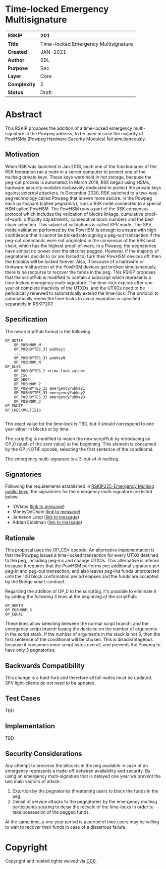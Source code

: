 # Time-locked Emergency Multisignature


|RSKIP          | 201 |
| :------------ |:-------------|
|**Title**      |Time-locked Emergency Multisignature|
|**Created**    |JAN-2021 |
|**Author**     | SDL |
|**Purpose**    |Sec |
|**Layer**      |Core |
|**Complexity** |2 |
|**Status**     |Draft |


# **Abstract**

This RSKIP proposes the addition of a time-locked emergency multi-signature in the Powpeg address, to be used in case the majority of PowHSMs (Powpeg Hardware Security Modules) fail simultaneously.

## Motivation

When RSK was launched in Jan 2018, each one of the functionaries of the RSK federation ran a node in a server computer to protect one of the multisig private keys. These keys were held in hot storage, because the peg-out process is automated. In March 2018, RSK began using HSMs, hardware security modules  exclusively dedicated to protect the private keys against external attackers.  In December 2020, RSK switched to a two-way-peg technology called Powpeg that is  even more secure. In the Powpeg each participant (called pegnatory), runs a RSK node connected to a special HSM called PowHSM. The PowHSM runs a part of the RSK consensus protocol which includes the validation of blocks linkage, cumulative proof-of-work, difficulty adjustments, consecutive block numbers and the best chain selection. This subset of validations is called *SPV mode*. The SPV mode validation performed by the PowHSM is enough to ensure with high confidence that it cannot be tricked into signing a peg-out transaction if the peg-out commands were not originated in the consensus of the RSK best chain, which has the highest proof-of-work. 
In a Powpeg, the pegnatories have almost no power over the bitcoins pegged. However, if the majority of pegnatories decide to (or are forced to) turn their PowHSM devices off, then the bitcoins will be locked forever. Also, if because of a hardware or firmware malfunction all the PowHSM devices get bricked simultaneously, there is no recourse to recover the funds in the peg. This RSKIP proposes that the scriptPub is modified to contain a subscript which represents a time-locked emergency multi-signature. The time-lock expires after one year of complete inactivity of the UTXOs, and the UTXOs need to be periodically renewed to automatically extend the time-lock.  The protocol to automatically renew the time-locks to avoid expiration is specified separately in RSKIP207.

## Specification

The new scriptPub format is the following:

```
OP_NOTIF 
	OP_PUSHNUM_M
	OP_PUSHBYTES_33 pubkey1
	...
	OP_PUSHBYTES_33 pubkeyN
	OP_PUSHNUM_N 
OP_ELSE 
	OP_PUSHBYTES_2 <time-lock-value>
	OP_CSV 
	OP_DROP 
	OP_PUSHNUM_2 
	OP_PUSHBYTES_33 emergencyPubkey1
	OP_PUSHBYTES_33 emergencyPubkey2
	OP_PUSHBYTES_33 emergencyPubkey3
	OP_PUSHNUM_3 
OP_ENDIF 
OP_CHECKMULTISIG


```

The exact value for the time-lock is TBD, but it should correspond to one year either in blocks or by time.

The scriptSig is modified to match the new scriptPub by introducing an OP_0 (push of the zero value) at the beginning.  This element is consumed by the OP_NOTIF opcode, selecting the first sentence of the conditional.

The emergency multi-signature is a 3-out-of-4 multisig.

## Signatories

Following the requirements established in [RSKIP225-Emergency Multisig public keys](https://github.com/rsksmart/RSKIPs/blob/master/IPs/RSKIP225.md), the signatories for the emergency multi-signature are listed below:

- IOVlabs ([link to message](https://iovlabs.org/pow-peg-emergency-multisig.html))
- MoneyOnChain ([link to message](https://twitter.com/moneyonchainok/status/1428161275721302027?s=19))
- Jameson Lopp ([link to message](https://keybase.pub/lopp/RSK-key.txt))
- Adrian Eidelman ([link to message](https://keybase.pub/aeidelman/RSK-key.txt))

## Rationale

This proposal uses the OP_CSV opcode. An alternative implementation is that the Powpeg issues a time-locked transaction for every UTXO destined to the peg, including peg-ins and change UTXOs. This alternative is inferior because it requires that the PowHSM performs one additional signature per peg-in and peg-out transaction, and also leaves peg-ins funds unprotected until the 100 block confirmation period elapses and the funds are accepted by the Bridge smart-contract.

Regarding the addition of OP_0 to the scriptSig, it's possible to eliminate it by adding the following 3 lines at the beginning of the scriptPub: 

```
OP_DEPTH 
OP_PUSHNUM_3 
OP_EQUAL 
```

These lines allow selecting between the normal script branch, and the emergency script branch basing the decision on the number of arguments in the script stack. If the number of arguments in the stack is not 3, then the first sentence of the conditional will be chosen. This is disadvantageous because it consumes more script bytes overall, and prevents the Powpeg to have only 3 pegnatories.

## Backwards Compatibility

This change is a hard-fork and therefore all full nodes must be updated. SPV light-clients do not need to be updated. 

## Test Cases

TBD

## Implementation

TBD

## Security Considerations

Any attempt to preserve the bitcoins in the peg available in case of an emergency represents a trade-off between availability and security. By using an emergency multi-signature that is delayed one year we prevent the two main vectors of attack:
1. Extortion by the pegnatories threatening users to block the funds in the peg.
2. Denial of service attacks to the pegnatories by the emergency multisig participants seeking to delay the recycle of the time-locks in order to take possession of the pegged funds.

At the same time, a one year period is a period of time users may be willing to wait to recover their funds in case of a disastrous failure.


# **Copyright**

Copyright and related rights waived via [CC0](https://creativecommons.org/publicdomain/zero/1.0/).


